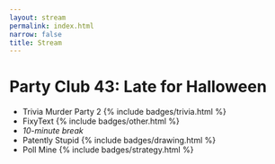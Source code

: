```yaml
---
layout: stream
permalink: index.html
narrow: false
title: Stream
---
```

<!-- date and time are in _config.yml -->

<!-- badges to go with game name: jokes, drawing, trivia, strategy, other -->

# Party Club 43: Late for Halloween
* Trivia Murder Party 2 {% include badges/trivia.html %}
* FixyText {% include badges/other.html %}
* *10-minute break*
* Patently Stupid {% include badges/drawing.html %}
* Poll Mine {% include badges/strategy.html %}
